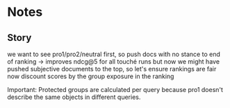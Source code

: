 # Notes

## Story

we want to see pro1/pro2/neutral first, so push docs with no stance to end of ranking
-> improves ndcg@5 for all touché runs
but now we might have pushed subjective documents to the top, so let's ensure rankings are fair now
discount scores by the group exposure in the ranking

Important: Protected groups are calculated per query because pro1 doesn't describe the same objects in different queries.
